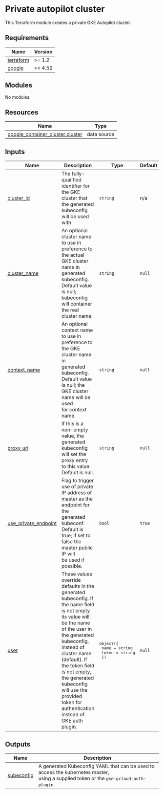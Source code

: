 # Private autopilot cluster

This Terraform module creates a private GKE Autopilot cluster.

<!-- markdownlint-disable MD033 MD034-->
<!-- BEGINNING OF PRE-COMMIT-TERRAFORM DOCS HOOK -->
## Requirements

| Name | Version |
|------|---------|
| <a name="requirement_terraform"></a> [terraform](#requirement\_terraform) | >= 1.2 |
| <a name="requirement_google"></a> [google](#requirement\_google) | >= 4.52 |

## Modules

No modules.

## Resources

| Name | Type |
|------|------|
| [google_container_cluster.cluster](https://registry.terraform.io/providers/hashicorp/google/latest/docs/data-sources/container_cluster) | data source |

## Inputs

| Name | Description | Type | Default | Required |
|------|-------------|------|---------|:--------:|
| <a name="input_cluster_id"></a> [cluster\_id](#input\_cluster\_id) | The fully-qualified identifier for the GKE cluster that the generated kubeconfig<br>will be used with. | `string` | n/a | yes |
| <a name="input_cluster_name"></a> [cluster\_name](#input\_cluster\_name) | An optional cluster name to use in preference to the actual GKE cluster name in<br>generated kubeconfig. Default value is null; kubeconfig will container the real<br>cluster name. | `string` | `null` | no |
| <a name="input_context_name"></a> [context\_name](#input\_context\_name) | An optional context name to use in preference to the GKE cluster name in<br>generated kubeconfig. Default value is null; the GKE cluster name will be used<br>for context name. | `string` | `null` | no |
| <a name="input_proxy_url"></a> [proxy\_url](#input\_proxy\_url) | If this is a non-empty value, the generated kubeconfig will set the proxy entry<br>to this value. Default is null. | `string` | `null` | no |
| <a name="input_use_private_endpoint"></a> [use\_private\_endpoint](#input\_use\_private\_endpoint) | Flag to trigger use of private IP address of master as the endpoint for the<br>generated kubeconf. Default is true; if set to false the master public IP will<br>be used if possible. | `bool` | `true` | no |
| <a name="input_user"></a> [user](#input\_user) | These values override defaults in the generated kubeconfig. If the name field<br>is not empty its value will be the name of the user in the generated kubeconfig,<br>instead of cluster name (default). If the token field is not empty, the generated<br>kubeconfig will use the provided token for authentication instead of GKE auth<br>plugin. | <pre>object({<br>    name  = string<br>    token = string<br>  })</pre> | `null` | no |

## Outputs

| Name | Description |
|------|-------------|
| <a name="output_kubeconfig"></a> [kubeconfig](#output\_kubeconfig) | A generated Kubeconfig YAML that can be used to access the kubernetes master,<br>using a supplied token or the `gke-gcloud-auth-plugin`. |
<!-- END OF PRE-COMMIT-TERRAFORM DOCS HOOK -->
<!-- markdownlint-enable MD033 MD034 -->
